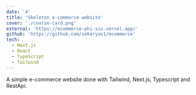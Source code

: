 ```yaml
---
date: '4'
title: 'Skeleton e-commerce website'
cover: './course-card.png'
external: 'https://ecommerce-phi-six.vercel.app/'
github: 'https://github.com/zekaryas1/ecommerce'
tech:
  - Next.js
  - React
  - TypeScript
  - Tailwind
---
```


A simple e-commerce website done with Tailwind, Next.js, Typescript and RestApi.
